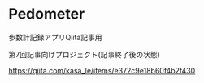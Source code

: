 # Pedometer
歩数計記録アプリQiita記事用

第7回記事向けプロジェクト(記事終了後の状態)

https://qiita.com/kasa_le/items/e372c9e18b60f4b2f430
